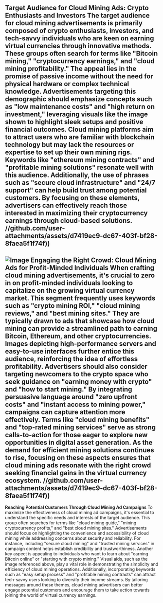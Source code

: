 **Target Audience for Cloud Mining Ads: Crypto Enthusiasts and Investors**
The target audience for cloud mining advertisements is primarily composed of crypto enthusiasts, investors, and tech-savvy individuals who are keen on earning virtual currencies through innovative methods. These groups often search for terms like "Bitcoin mining," "cryptocurrency earnings," and "cloud mining profitability." The appeal lies in the promise of passive income without the need for physical hardware or complex technical knowledge. Advertisements targeting this demographic should emphasize concepts such as "low maintenance costs" and "high return on investment," leveraging visuals like the image shown to highlight sleek setups and positive financial outcomes.
Cloud mining platforms aim to attract users who are familiar with blockchain technology but may lack the resources or expertise to set up their own mining rigs. Keywords like "ethereum mining contracts" and "profitable mining solutions" resonate well with this audience. Additionally, the use of phrases such as "secure cloud infrastructure" and "24/7 support" can help build trust among potential customers. By focusing on these elements, advertisers can effectively reach those interested in maximizing their cryptocurrency earnings through cloud-based solutions.
 //github.com/user-attachments/assets/d7419ec9-dc67-403f-bf28-8faea5f1f74f))
---

![Image](https://github.com/user-attachments/assets/d7419ec9-dc67-403f-bf28-8faea5f1f74f)
**Engaging the Right Crowd: Cloud Mining Ads for Profit-Minded Individuals**
When crafting cloud mining advertisements, it's crucial to zero in on profit-minded individuals looking to capitalize on the growing virtual currency market. This segment frequently uses keywords such as "crypto mining ROI," "cloud mining reviews," and "best mining sites." They are typically drawn to ads that showcase how cloud mining can provide a streamlined path to earning Bitcoin, Ethereum, and other cryptocurrencies. Images depicting high-performance servers and easy-to-use interfaces further entice this audience, reinforcing the idea of effortless profitability.
Advertisers should also consider targeting newcomers to the crypto space who seek guidance on "earning money with crypto" and "how to start mining." By integrating persuasive language around "zero upfront costs" and "instant access to mining power," campaigns can capture attention more effectively. Terms like "cloud mining benefits" and "top-rated mining services" serve as strong calls-to-action for those eager to explore new opportunities in digital asset generation. As the demand for efficient mining solutions continues to rise, focusing on these aspects ensures that cloud mining ads resonate with the right crowd seeking financial gains in the virtual currency ecosystem.
 //github.com/user-attachments/assets/d7419ec9-dc67-403f-bf28-8faea5f1f74f))
---
**Reaching Potential Customers Through Cloud Mining Ad Campaigns**
To maximize the effectiveness of cloud mining ad campaigns, it's essential to understand the specific needs and interests of the target audience. This group often searches for terms like "cloud mining guide," "mining cryptocurrency profits," and "best cloud mining sites." Advertisements should focus on highlighting the convenience and accessibility of cloud mining while addressing concerns about security and reliability. For instance, including "secure cloud mining" and "trusted mining services" in campaign content helps establish credibility and trustworthiness.
Another key aspect is appealing to individuals who want to learn about "earning Bitcoin online" or "starting with crypto mining." Visual aids, such as the image referenced above, play a vital role in demonstrating the simplicity and efficiency of cloud mining operations. Additionally, incorporating keywords such as "easy setup process" and "profitable mining contracts" can attract tech-savvy users looking to diversify their income streams. By tailoring messages around these themes, cloud mining advertisers can better engage potential customers and encourage them to take action towards joining the world of virtual currency earnings.

